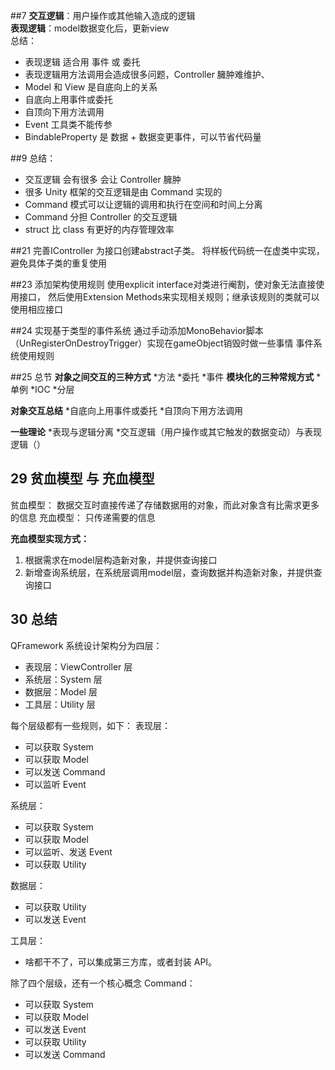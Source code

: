 ##7
**交互逻辑**：用户操作或其他输入造成的逻辑  
**表现逻辑**：model数据变化后，更新view  
总结：
*	表现逻辑 适合用 事件 或 委托
*	表现逻辑用方法调用会造成很多问题，Controller 臃肿难维护、
*	Model 和 View 是自底向上的关系
*	自底向上用事件或委托
*	自顶向下用方法调用
*	Event 工具类不能传参
*	BindableProperty 是 数据 + 数据变更事件，可以节省代码量

##9
总结：
*	交互逻辑 会有很多 会让 Controller 臃肿
*	很多 Unity 框架的交互逻辑是由 Command 实现的
*	Command 模式可以让逻辑的调用和执行在空间和时间上分离
*	Command 分担 Controller 的交互逻辑
*	struct 比 class 有更好的内存管理效率


##21 完善IController
为接口创建abstract子类。  将样板代码统一在虚类中实现，避免具体子类的重复使用

##23 添加架构使用规则
使用explicit interface对类进行阉割，使对象无法直接使用接口，
然后使用Extension Methods来实现相关规则；继承该规则的类就可以使用相应接口

##24
实现基于类型的事件系统
通过手动添加MonoBehavior脚本（UnRegisterOnDestroyTrigger）实现在gameObject销毁时做一些事情
事件系统使用规则

##25  总节
**对象之间交互的三种方式**
*方法
*委托
*事件
**模块化的三种常规方式**
*单例
*IOC
*分层

**对象交互总结**
*自底向上用事件或委托
*自顶向下用方法调用

**一些理论**
*表现与逻辑分离
*交互逻辑（用户操作或其它触发的数据变动）与表现逻辑（）

## 29 贫血模型 与 充血模型
贫血模型： 数据交互时直接传递了存储数据用的对象，而此对象含有比需求更多的信息
充血模型： 只传递需要的信息

**充血模型实现方式：**
1. 根据需求在model层构造新对象，并提供查询接口
2. 新增查询系统层，在系统层调用model层，查询数据并构造新对象，并提供查询接口

## 30 总结
QFramework 系统设计架构分为四层：
*	表现层：ViewController 层
*	系统层：System 层
*	数据层：Model 层
*	工具层：Utility 层 

每个层级都有一些规则，如下：
表现层：
*	可以获取 System
*	可以获取 Model
*	可以发送 Command
*	可以监听 Event 

系统层：
*	可以获取 System
*	可以获取 Model
*	可以监听、发送 Event
*	可以获取 Utility  

数据层：
*	可以获取 Utility
*	可以发送 Event  

工具层：
*	啥都干不了，可以集成第三方库，或者封装 API。  

除了四个层级，还有一个核心概念 Command：
*	可以获取 System
*	可以获取 Model
*	可以发送 Event
*	可以获取 Utility
*	可以发送 Command
